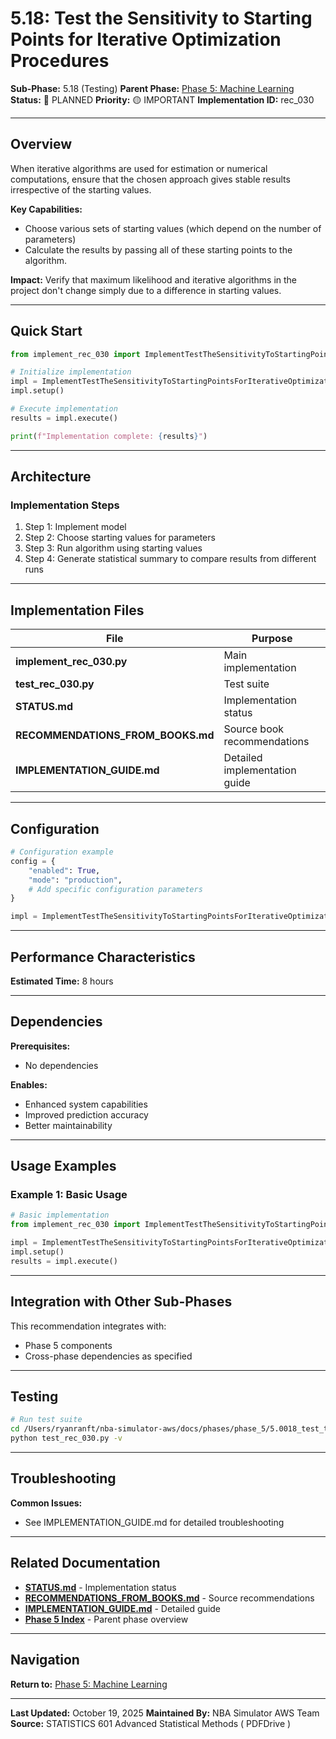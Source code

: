 # 5.18: Test the Sensitivity to Starting Points for Iterative Optimization Procedures

**Sub-Phase:** 5.18 (Testing)
**Parent Phase:** [Phase 5: Machine Learning](../PHASE_5_INDEX.md)
**Status:** 🔵 PLANNED
**Priority:** 🟡 IMPORTANT
**Implementation ID:** rec_030

---

## Overview

When iterative algorithms are used for estimation or numerical computations, ensure that the chosen approach gives stable results irrespective of the starting values.

**Key Capabilities:**
- Choose various sets of starting values (which depend on the number of parameters)
- Calculate the results by passing all of these starting points to the algorithm.

**Impact:**
Verify that maximum likelihood and iterative algorithms in the project don't change simply due to a difference in starting values.

---

## Quick Start

```python
from implement_rec_030 import ImplementTestTheSensitivityToStartingPointsForIterativeOptimizationProcedures

# Initialize implementation
impl = ImplementTestTheSensitivityToStartingPointsForIterativeOptimizationProcedures()
impl.setup()

# Execute implementation
results = impl.execute()

print(f"Implementation complete: {results}")
```

---

## Architecture

### Implementation Steps

1. Step 1: Implement model
2. Step 2: Choose starting values for parameters
3. Step 3: Run algorithm using starting values
4. Step 4: Generate statistical summary to compare results from different runs

---

## Implementation Files

| File | Purpose |
|------|---------|
| **implement_rec_030.py** | Main implementation |
| **test_rec_030.py** | Test suite |
| **STATUS.md** | Implementation status |
| **RECOMMENDATIONS_FROM_BOOKS.md** | Source book recommendations |
| **IMPLEMENTATION_GUIDE.md** | Detailed implementation guide |

---

## Configuration

```python
# Configuration example
config = {
    "enabled": True,
    "mode": "production",
    # Add specific configuration parameters
}

impl = ImplementTestTheSensitivityToStartingPointsForIterativeOptimizationProcedures(config=config)
```

---

## Performance Characteristics

**Estimated Time:** 8 hours

---

## Dependencies

**Prerequisites:**
- No dependencies

**Enables:**
- Enhanced system capabilities
- Improved prediction accuracy
- Better maintainability

---

## Usage Examples

### Example 1: Basic Usage

```python
# Basic implementation
from implement_rec_030 import ImplementTestTheSensitivityToStartingPointsForIterativeOptimizationProcedures

impl = ImplementTestTheSensitivityToStartingPointsForIterativeOptimizationProcedures()
impl.setup()
results = impl.execute()
```

---

## Integration with Other Sub-Phases

This recommendation integrates with:
- Phase 5 components
- Cross-phase dependencies as specified

---

## Testing

```bash
# Run test suite
cd /Users/ryanranft/nba-simulator-aws/docs/phases/phase_5/5.0018_test_the_sensitivity_to_starting_points_for_iterative_optimi
python test_rec_030.py -v
```

---

## Troubleshooting

**Common Issues:**
- See IMPLEMENTATION_GUIDE.md for detailed troubleshooting

---

## Related Documentation

- **[STATUS.md](STATUS.md)** - Implementation status
- **[RECOMMENDATIONS_FROM_BOOKS.md](RECOMMENDATIONS_FROM_BOOKS.md)** - Source recommendations
- **[IMPLEMENTATION_GUIDE.md](IMPLEMENTATION_GUIDE.md)** - Detailed guide
- **[Phase 5 Index](../PHASE_5_INDEX.md)** - Parent phase overview

---

## Navigation

**Return to:** [Phase 5: Machine Learning](../PHASE_5_INDEX.md)

---

**Last Updated:** October 19, 2025
**Maintained By:** NBA Simulator AWS Team
**Source:** STATISTICS 601 Advanced Statistical Methods ( PDFDrive )
